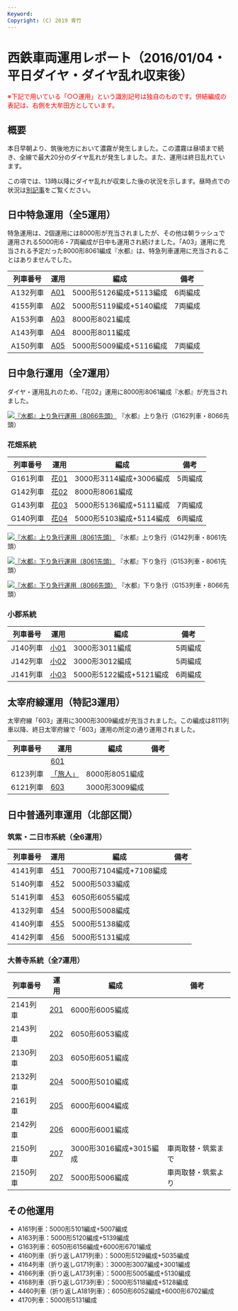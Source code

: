 ```yaml
---
Keyword: 
Copyright: (C) 2019 青竹
---
```


# 西鉄車両運用レポート（2016/01/04・平日ダイヤ・ダイヤ乱れ収束後）

<span style="color: #ff0000;">※下記で用いている「○○運用」という識別記号は独自のものです。併結編成の表記は、右側を大牟田方としています。</span>

## 概要

本日早朝より、筑後地方において濃霧が発生しました。この濃霧は昼頃まで続き、全線で最大20分のダイヤ乱れが発生しました。また、運用は終日乱れています。

この項では、13時以降にダイヤ乱れが収束した後の状況を示します。昼時点での状況は[別記事](https://aotake91.net/nnr-farepo-20160104-am/)をご覧ください。

## 日中特急運用（全5運用）

特急運用は、2個運用には8000形が充当されましたが、その他は朝ラッシュで運用される5000形6・7両編成が日中も運用され続けました。「A03」運用に充当される予定だった8000形8061編成『水都』は、特急列車運用に充当されることはありませんでした。

| 列車番号 | 運用 | 編成 | 備考 |
| --- | --- | --- | --- |
| A132列車 | [A01](https://aotake91.net/railway/nishitetsu/dia/20150404/unyoulist-weekday.htm#WA01) | 5000形5126編成+5113編成 | 6両編成 |
| 4155列車 | [A02](https://aotake91.net/railway/nishitetsu/dia/20150404/unyoulist-weekday.htm#WA02) | 5000形5119編成+5140編成 | 7両編成 |
| A153列車 | [A03](https://aotake91.net/railway/nishitetsu/dia/20150404/unyoulist-weekday.htm#WA03) | 8000形8021編成 |  |
| A143列車 | [A04](https://aotake91.net/railway/nishitetsu/dia/20150404/unyoulist-weekday.htm#WA04) | 8000形8011編成 |  |
| A150列車 | [A05](https://aotake91.net/railway/nishitetsu/dia/20150404/unyoulist-weekday.htm#WA05) | 5000形5009編成+5116編成 | 7両編成 |

## 日中急行運用（全7運用）

ダイヤ・運用乱れのため、「花02」運用に8000形8061編成『水都』が充当されました。

[![『水都』上り急行運用（8066先頭）](https://aotake91.net/wp-content/uploads/2016/01/IMG_2207-300x225.jpg)](https://aotake91.net/wp-content/uploads/2016/01/IMG_2207.jpg) 『水都』上り急行（G162列車・8066先頭）

### 花畑系統

| 列車番号 | 運用 | 編成 | 備考 |
| --- | --- | --- | --- |
| G161列車 | [花01](https://aotake91.net/railway/nishitetsu/dia/20150404/unyoulist-weekday.htm#WG01) | 3000形3114編成+3006編成 | 5両編成 |
| G142列車 | [花02](https://aotake91.net/railway/nishitetsu/dia/20150404/unyoulist-weekday.htm#WG02) | 8000形8061編成 |  |
| G143列車 | [花03](https://aotake91.net/railway/nishitetsu/dia/20150404/unyoulist-weekday.htm#WG03) | 5000形5136編成+5111編成 | 7両編成 |
| G140列車 | [花04](https://aotake91.net/railway/nishitetsu/dia/20150404/unyoulist-weekday.htm#WG04) | 5000形5103編成+5114編成 | 6両編成 |

[![『水都』上り急行運用（8061先頭）](https://aotake91.net/wp-content/uploads/2016/01/IMG_2180-150x150.jpg)](https://aotake91.net/wp-content/uploads/2016/01/IMG_2180.jpg) 『水都』上り急行（G142列車・8061先頭）

[![『水都』下り急行運用（8061先頭）](https://aotake91.net/wp-content/uploads/2016/01/IMG_2182-150x150.jpg)](https://aotake91.net/wp-content/uploads/2016/01/IMG_2182.jpg) 『水都』下り急行（G153列車・8061先頭）

[![『水都』下り急行運用（8066先頭）](https://aotake91.net/wp-content/uploads/2016/01/IMG_2183-150x150.jpg)](https://aotake91.net/wp-content/uploads/2016/01/IMG_2183.jpg) 『水都』下り急行（G153列車・8066先頭）

### 小郡系統

| 列車番号 | 運用 | 編成 | 備考 |
| --- | --- | --- | --- |
| J140列車 | [小01](https://aotake91.net/railway/nishitetsu/dia/20150404/unyoulist-weekday.htm#WJ01) | 3000形3011編成 | 5両編成 |
| J142列車 | [小02](https://aotake91.net/railway/nishitetsu/dia/20150404/unyoulist-weekday.htm#WJ02) | 3000形3012編成 | 5両編成 |
| J141列車 | [小03](https://aotake91.net/railway/nishitetsu/dia/20150404/unyoulist-weekday.htm#WJ03) | 5000形5122編成+5121編成 | 6両編成 |

## 太宰府線運用（特記3運用）

太宰府線「603」運用に3000形3009編成が充当されました。この編成は8111列車以降、終日太宰府線で「603」運用の所定の通り運用されました。

| 列車番号 | 運用 | 編成 | 備考 |
| --- | --- | --- | --- |
|  | [601](https://aotake91.net/railway/nishitetsu/dia/20150404/unyoulist-weekday.htm#W601) |  |  |
| 6123列車 | [「旅人」](https://aotake91.net/railway/nishitetsu/dia/20150404/unyoulist-weekday.htm#W602) | 8000形8051編成 |  |
| 6121列車 | [603](https://aotake91.net/railway/nishitetsu/dia/20150404/unyoulist-weekday.htm#W603) | 3000形3009編成 |  |

## 日中普通列車運用（北部区間）

### 筑紫・二日市系統（全6運用）

| 列車番号 | 運用 | 編成 | 備考 |
| --- | --- | --- | --- |
| 4141列車 | [451](https://aotake91.net/railway/nishitetsu/dia/20150404/unyoulist-weekday.htm#W451) | 7000形7104編成+7108編成 |  |
| 5140列車 | [452](https://aotake91.net/railway/nishitetsu/dia/20150404/unyoulist-weekday.htm#W452) | 5000形5033編成 |  |
| 5141列車 | [453](https://aotake91.net/railway/nishitetsu/dia/20150404/unyoulist-weekday.htm#W453) | 6050形6055編成 |  |
| 4132列車 | [454](https://aotake91.net/railway/nishitetsu/dia/20150404/unyoulist-weekday.htm#W454) | 5000形5008編成 |  |
| 4140列車 | [455](https://aotake91.net/railway/nishitetsu/dia/20150404/unyoulist-weekday.htm#W455) | 5000形5138編成 |  |
| 4142列車 | [456](https://aotake91.net/railway/nishitetsu/dia/20150404/unyoulist-weekday.htm#W456) | 5000形5131編成 |  |

### 大善寺系統（全7運用）

| 列車番号 | 運用 | 編成 | 備考 |
| --- | --- | --- | --- |
| 2141列車 | [201](https://aotake91.net/railway/nishitetsu/dia/20150404/unyoulist-weekday.htm#W201) | 6000形6005編成 |  |
| 2143列車 | [202](https://aotake91.net/railway/nishitetsu/dia/20150404/unyoulist-weekday.htm#W202) | 6050形6053編成 |  |
| 2130列車 | [203](https://aotake91.net/railway/nishitetsu/dia/20150404/unyoulist-weekday.htm#W203) | 6050形6051編成 |  |
| 2132列車 | [204](https://aotake91.net/railway/nishitetsu/dia/20150404/unyoulist-weekday.htm#W204) | 5000形5010編成 |  |
| 2161列車 | [205](https://aotake91.net/railway/nishitetsu/dia/20150404/unyoulist-weekday.htm#W205) | 6000形6004編成 |  |
| 2142列車 | [206](https://aotake91.net/railway/nishitetsu/dia/20150404/unyoulist-weekday.htm#W206) | 6000形6001編成 |  |
| 2150列車 | [207](https://aotake91.net/railway/nishitetsu/dia/20150404/unyoulist-weekday.htm#W207) | 3000形3016編成+3015編成 | 車両取替・筑紫まで |
| 2150列車 | [207](https://aotake91.net/railway/nishitetsu/dia/20150404/unyoulist-weekday.htm#W207) | 5000形5006編成 | 車両取替・筑紫より |

## その他運用

* A161列車：5000形5101編成+5007編成
* A163列車：5000形5120編成+5139編成
* G163列車：6050形6156編成+6000形6701編成
* 4160列車（折り返しA171列車）：5000形5129編成+5035編成
* 4164列車（折り返しG171列車）：3000形3007編成+3001編成
* 4166列車（折り返しA173列車）：5000形5005編成+5130編成
* 4168列車（折り返しG173列車）：5000形5118編成+5128編成
* 4460列車（折り返しA181列車）：6050形6052編成+6000形6702編成
* 4170列車：5000形5131編成


